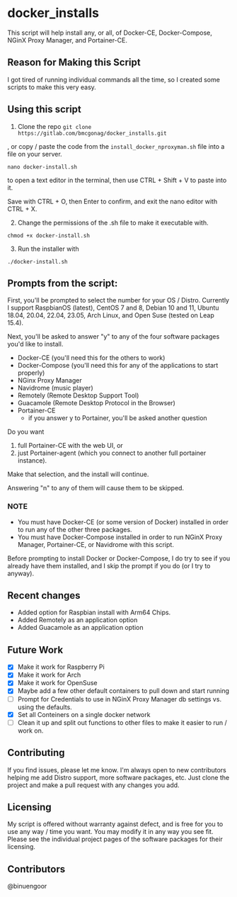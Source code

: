 # docker_installs
This script will help install any, or all, of Docker-CE, Docker-Compose, NGinX Proxy Manager, and Portainer-CE.

## Reason for Making this Script
I got tired of running individual commands all the time, so I created some scripts to make this very easy. 

## Using this script

1. Clone the repo
`git clone https://gitlab.com/bmcgonag/docker_installs.git`

, or copy / paste the code from the `install_docker_nproxyman.sh` file into a file on your server. 

`nano docker-install.sh`

to open a text editor in the terminal, then use CTRL + Shift + V to paste into it.

Save with CTRL + O, then Enter to confirm, and exit the nano editor with CTRL + X.

2. Change the permissions of the .sh file to make it executable with.

`chmod +x docker-install.sh`

3. Run the installer with

`./docker-install.sh`

## Prompts from the script:
First, you'll be prompted to select the number for your OS / Distro.  Currently I support RaspbianOS (latest), CentOS 7 and 8, Debian 10 and 11, Ubuntu 18.04, 20.04, 22.04, 23.05, Arch Linux, and Open Suse (tested on Leap 15.4). 

Next, you'll be asked to answer "y" to any of the four software packages you'd like to install. 
- Docker-CE (you'll need this for the others to work)
- Docker-Compose (you'll need this for any of the applications to start properly)
- NGinx Proxy Manager
- Navidrome (music player)
- Remotely (Remote Desktop Support Tool)
- Guacamole (Remote Desktop Protocol in the Browser)
- Portainer-CE
  - if you answer y to Portainer, you'll be asked another question

Do you want 
  1. full Portainer-CE with the web UI, or 
  2. just Portainer-agent (which you connect to another full portainer instance). 

Make that selection, and the install will continue.

Answering "n" to any of them will cause them to be skipped.

### NOTE
* You must have Docker-CE (or some version of Docker) installed in order to run any of the other three packages.
* You must have Docker-Compose installed in order to run NGinX Proxy Manager, Portainer-CE, or Navidrome with this script.

Before prompting to install Docker or Docker-Compose, I do try to see if you already have them installed, and I skip the prompt if you do (or I try to anyway).

## Recent changes
- Added option for Raspbian install with Arm64 Chips.
- Added Remotely as an application option
- Added Guacamole as an application option

## Future Work
- [X] Make it work for Raspberry Pi
- [X] Make it work for Arch
- [X] Make it work for OpenSuse
- [X] Maybe add a few other default containers to pull down and start running
- [ ] Prompt for Credentials to use in NGinX Proxy Manager db settings vs. using the defaults.
- [X] Set all Conteiners on a single docker network
- [ ] Clean it up and split out functions to other files to make it easier to run / work on.

## Contributing
If you find issues, please let me know. I'm always open to new contributors helping me add Distro support, more software packages, etc.  Just clone the project and make a pull request with any changes you add. 

## Licensing
My script is offered without warranty against defect, and is free for you to use any way / time you want.  You may modify it in any way you see fit.  Please see the individual project pages of the software packages for their licensing.

## Contributors
@binuengoor


